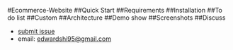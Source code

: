 
#Ecommerce-Website
##Quick Start
##Requirements
##Installation
##To do list
##Custom
##Architecture
##Demo show
##Screenshots
##Discuss
* [submit issue](https://github.com/shi-edward/Ecommerce-website/issues)
* email: edwardshi95@gmail.com

